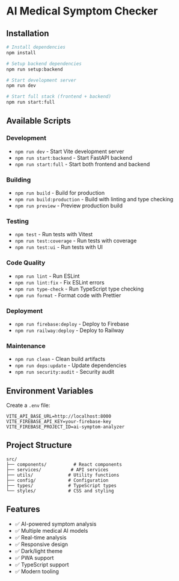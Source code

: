 # AI Medical Symptom Checker

## Installation

```bash
# Install dependencies
npm install

# Setup backend dependencies
npm run setup:backend

# Start development server
npm run dev

# Start full stack (frontend + backend)
npm run start:full
```

## Available Scripts

### Development
- `npm run dev` - Start Vite development server
- `npm run start:backend` - Start FastAPI backend
- `npm run start:full` - Start both frontend and backend

### Building
- `npm run build` - Build for production
- `npm run build:production` - Build with linting and type checking
- `npm run preview` - Preview production build

### Testing
- `npm test` - Run tests with Vitest
- `npm run test:coverage` - Run tests with coverage
- `npm run test:ui` - Run tests with UI

### Code Quality
- `npm run lint` - Run ESLint
- `npm run lint:fix` - Fix ESLint errors
- `npm run type-check` - Run TypeScript type checking
- `npm run format` - Format code with Prettier

### Deployment
- `npm run firebase:deploy` - Deploy to Firebase
- `npm run railway:deploy` - Deploy to Railway

### Maintenance
- `npm run clean` - Clean build artifacts
- `npm run deps:update` - Update dependencies
- `npm run security:audit` - Security audit

## Environment Variables

Create a `.env` file:

```env
VITE_API_BASE_URL=http://localhost:8000
VITE_FIREBASE_API_KEY=your-firebase-key
VITE_FIREBASE_PROJECT_ID=ai-symptom-analyzer
```

## Project Structure

```
src/
├── components/          # React components
├── services/           # API services
├── utils/             # Utility functions
├── config/            # Configuration
├── types/             # TypeScript types
└── styles/            # CSS and styling
```

## Features

- ✅ AI-powered symptom analysis
- ✅ Multiple medical AI models
- ✅ Real-time analysis
- ✅ Responsive design
- ✅ Dark/light theme
- ✅ PWA support
- ✅ TypeScript support
- ✅ Modern tooling
